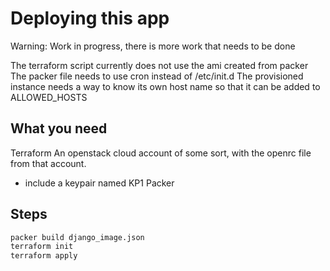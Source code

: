 # Deploying this app

Warning: Work in progress, there is more work that needs to be done

The terraform script currently does not use the ami created from packer
The packer file needs to use cron instead of /etc/init.d
The provisioned instance needs a way to know its own host name so that it can be added to ALLOWED_HOSTS


## What you need
Terraform
An openstack cloud account of some sort, with the openrc file from that account.
 - include a keypair named KP1
Packer

## Steps

```sh
packer build django_image.json
terraform init
terraform apply
```